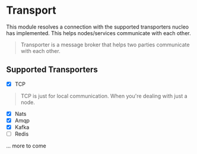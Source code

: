 # Transport

This module resolves a connection with the supported transporters nucleo has implemented. This helps nodes/services communicate with each other.
> Transporter is a message broker that helps two parties communicate with each other.

## Supported Transporters
- [x] TCP 
> TCP is just for local communication. When you're dealing with just a node.

- [x] Nats
- [x] Amqp
- [x] Kafka
- [ ] Redis

... more to come